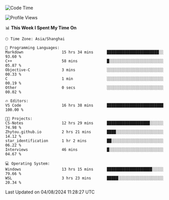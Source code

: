 <!--START_SECTION:waka-->
![Code Time](http://img.shields.io/badge/Code%20Time-1%2C886%20hrs%2020%20mins-blue)

![Profile Views](http://img.shields.io/badge/Profile%20Views-2-blue)

📊 **This Week I Spent My Time On** 

```text
🕑︎ Time Zone: Asia/Shanghai

💬 Programming Languages: 
Markdown                 15 hrs 34 mins      ███████████████████████░░   93.60 % 
C++                      58 mins             █░░░░░░░░░░░░░░░░░░░░░░░░   05.87 % 
Objective-C              3 mins              ░░░░░░░░░░░░░░░░░░░░░░░░░   00.33 % 
C                        1 min               ░░░░░░░░░░░░░░░░░░░░░░░░░   00.19 % 
Other                    0 secs              ░░░░░░░░░░░░░░░░░░░░░░░░░   00.02 % 

🔥 Editors: 
VS Code                  16 hrs 38 mins      █████████████████████████   100.00 % 

🐱‍💻 Projects: 
CS-Notes                 12 hrs 29 mins      ███████████████████░░░░░░   74.98 % 
Zhytou.github.io         2 hrs 21 mins       ████░░░░░░░░░░░░░░░░░░░░░   14.12 % 
star_identification      1 hr 2 mins         ██░░░░░░░░░░░░░░░░░░░░░░░   06.22 % 
Interviews               46 mins             █░░░░░░░░░░░░░░░░░░░░░░░░   04.67 % 

💻 Operating System: 
Windows                  13 hrs 15 mins      ████████████████████░░░░░   79.66 % 
WSL                      3 hrs 23 mins       █████░░░░░░░░░░░░░░░░░░░░   20.34 % 
```


 Last Updated on 04/08/2024 11:28:27 UTC
<!--END_SECTION:waka-->